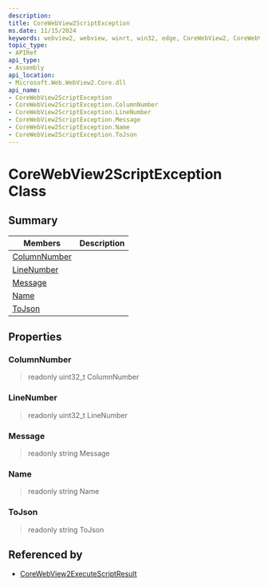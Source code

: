 ```yaml
---
description: 
title: CoreWebView2ScriptException
ms.date: 11/15/2024
keywords: webview2, webview, winrt, win32, edge, CoreWebView2, CoreWebView2Controller, browser control, edge html, CoreWebView2ScriptException
topic_type:
- APIRef
api_type:
- Assembly
api_location:
- Microsoft.Web.WebView2.Core.dll
api_name:
- CoreWebView2ScriptException
- CoreWebView2ScriptException.ColumnNumber
- CoreWebView2ScriptException.LineNumber
- CoreWebView2ScriptException.Message
- CoreWebView2ScriptException.Name
- CoreWebView2ScriptException.ToJson
---
```


# CoreWebView2ScriptException Class



## Summary

Members|Description
--|--
[ColumnNumber](#columnnumber) | 
[LineNumber](#linenumber) | 
[Message](#message) | 
[Name](#name) | 
[ToJson](#tojson) | 

## Properties

### ColumnNumber

> readonly  uint32_t ColumnNumber

### LineNumber

> readonly  uint32_t LineNumber

### Message

> readonly  string Message

### Name

> readonly  string Name

### ToJson

> readonly  string ToJson






## Referenced by

- [CoreWebView2ExecuteScriptResult](corewebview2executescriptresult.md)
